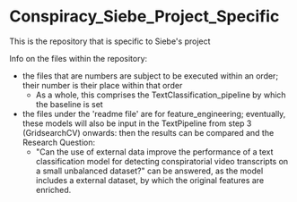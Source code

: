 # Conspiracy_Siebe_Project_Specific

This is the repository that is specific to Siebe's project

Info on the files within the repository:
  - the files that are numbers are subject to be executed within an order; their number is their place within that order
    - As a whole, this comprises the TextClassification_pipeline by which the baseline is set
  - the files under the 'readme file' are for feature_engineering; eventually, these models will also be input in the TextPipeline from step 3 (GridsearchCV) onwards: then the results can be compared and the Research Question: 
    - "Can the use of external data improve the performance of a text classification model for detecting conspiratorial video transcripts on a small unbalanced dataset?" 
  can be answered, as the model includes a external dataset, by which the original features are enriched. 
